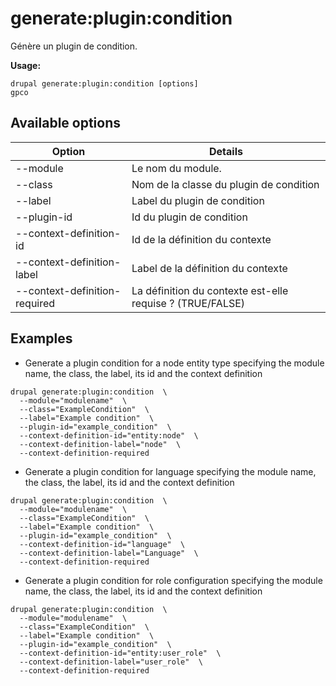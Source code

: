 # generate:plugin:condition
Génère un plugin de condition.

**Usage:**
```
drupal generate:plugin:condition [options]
gpco
```

## Available options
Option | Details
-------|-------------
--module | Le nom du module.
--class | Nom de la classe du plugin de condition
--label | Label du plugin de condition
--plugin-id | Id du plugin de condition
--context-definition-id | Id de la définition du contexte
--context-definition-label | Label de la définition du contexte
--context-definition-required | La définition du contexte est-elle requise ? (TRUE/FALSE)

## Examples
* Generate a plugin condition for a node entity type specifying the module name, the class, the label, its id and the context definition
```
drupal generate:plugin:condition  \
  --module="modulename"  \
  --class="ExampleCondition"  \
  --label="Example condition"  \
  --plugin-id="example_condition"  \
  --context-definition-id="entity:node"  \
  --context-definition-label="node"  \
  --context-definition-required
```
* Generate a plugin condition for language specifying the module name, the class, the label, its id and the context definition
```
drupal generate:plugin:condition  \
  --module="modulename"  \
  --class="ExampleCondition"  \
  --label="Example condition"  \
  --plugin-id="example_condition"  \
  --context-definition-id="language"  \
  --context-definition-label="Language"  \
  --context-definition-required
```
* Generate a plugin condition for role configuration specifying the module name, the class, the label, its id and the context definition
```
drupal generate:plugin:condition  \
  --module="modulename"  \
  --class="ExampleCondition"  \
  --label="Example condition"  \
  --plugin-id="example_condition"  \
  --context-definition-id="entity:user_role"  \
  --context-definition-label="user_role"  \
  --context-definition-required
```
